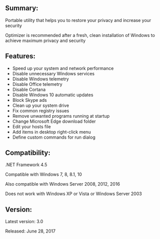 ## Summary: ##

Portable utility that helps you to restore your privacy and increase your security

Optimizer is recommended after a fresh, clean installation of Windows to achieve maximum privacy and security

## Features: ##

* Speed up your system and network performance
* Disable unnecessary Windows services
* Disable Windows telemetry
* Disable Office telemetry
* Disable Cortana
* Disable Windows 10 automatic updates
* Block Skype ads
* Clean up your system drive
* Fix common registry issues 
* Remove unwanted programs running at startup
* Change Microsoft Edge download folder
* Edit your hosts file
* Add items in desktop right-click menu
* Define custom commands for run dialog

## Compatibility: ##
 
.NET Framework 4.5
 
Compatible with Windows 7, 8, 8.1, 10

Also compatible with Windows Server 2008, 2012, 2016

Does not work with Windows XP or Vista or Windows Server 2003

## Version: ##

Latest version: 3.0

Released: June 28, 2017